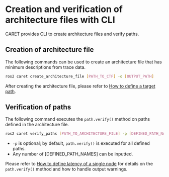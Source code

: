 # Creation and verification of architecture files with CLI
CARET provides CLI to create architecture files and verify paths.


## Creation of architecture file
The following commands can be used to create an architecture file that has minimum descriptions from trace data.

```bash
ros2 caret create_architecture_file [PATH_TO_CTF] -o [OUTPUT_PATH]
```

After creating the architecture file, please refer to [How to define a target path](https://tier4.github.io/CARET_doc/latest/tutorials/configuration/#how-to-define-a-target-path).


## Verification of paths
The following command executes the `path.verify()` method on paths defined in the architecture file.

```bash
ros2 caret verify_paths [PATH_TO_ARCHITECTURE_FILE] -p [DEFINED_PATH_NAMES]
```

- `-p` is optional; by default, `path.verify()` is executed for all defined paths.
- Any number of [DEFINED_PATH_NAMES] can be inputted.

Please refer to [How to define latency of a single node](https://tier4.github.io/CARET_doc/latest/tutorials/configuration/#how-to-define-latency-of-a-single-node) for details on the `path.verify()` method and how to handle output warnings.
